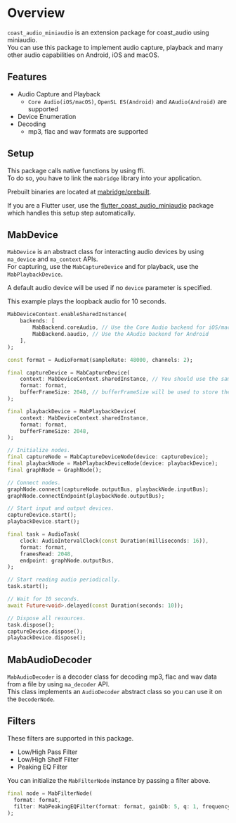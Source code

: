 # Overview

`coast_audio_miniaudio` is an extension package for coast_audio using miniaudio.\
You can use this package to implement audio capture, playback and many other audio capabilities on Android, iOS and macOS.

## Features

- Audio Capture and Playback
  - `Core Audio(iOS/macOS)`, `OpenSL ES(Android)` and `AAudio(Android)` are supported
- Device Enumeration
- Decoding
  - mp3, flac and wav formats are supported

## Setup

This package calls native functions by using ffi.\
To do so, you have to link the `mabridge` library into your application.

Prebuilt binaries are located at [mabridge/prebuilt](https://github.com/SKKbySSK/coast_audio/tree/main/packages/coast_audio_miniaudio/mabridge/prebuilt).

If you are a Flutter user, use the [flutter_coast_audio_miniaudio](https://github.com/SKKbySSK/coast_audio/tree/main/packages/flutter_coast_audio_miniaudio) package which handles this setup step automatically.

## MabDevice

`MabDevice` is an abstract class for interacting audio devices by using `ma_device` and `ma_context` APIs.\
For capturing, use the `MabCaptureDevice` and for playback, use the `MabPlaybackDevice`.

A default audio device will be used if no `device` parameter is specified.

This example plays the loopback audio for 10 seconds.
```dart
MabDeviceContext.enableSharedInstance(
    backends: [
        MabBackend.coreAudio, // Use the Core Audio backend for iOS/macOS
        MabBackend.aaudio, // Use the AAudio backend for Android
    ],
);

const format = AudioFormat(sampleRate: 48000, channels: 2);

final captureDevice = MabCaptureDevice(
    context: MabDeviceContext.sharedInstance, // You should use the same device context on all MabDevice instances.
    format: format,
    bufferFrameSize: 2048, // bufferFrameSize will be used to store the captured data. For low-latency use cases, set this field to smaller size.
);

final playbackDevice = MabPlaybackDevice(
    context: MabDeviceContext.sharedInstance,
    format: format,
    bufferFrameSize: 2048,
);

// Initialize nodes.
final captureNode = MabCaptureDeviceNode(device: captureDevice);
final playbackNode = MabPlaybackDeviceNode(device: playbackDevice);
final graphNode = GraphNode();

// Connect nodes.
graphNode.connect(captureNode.outputBus, playbackNode.inputBus);
graphNode.connectEndpoint(playbackNode.outputBus);

// Start input and output devices.
captureDevice.start();
playbackDevice.start();

final task = AudioTask(
    clock: AudioIntervalClock(const Duration(milliseconds: 16)),
    format: format,
    framesRead: 2048,
    endpoint: graphNode.outputBus,
);

// Start reading audio periodically.
task.start();

// Wait for 10 seconds.
await Future<void>.delayed(const Duration(seconds: 10));

// Dispose all resources.
task.dispose();
captureDevice.dispose();
playbackDevice.dispose();
```

## MabAudioDecoder

`MabAudioDecoder` is a decoder class for decoding mp3, flac and wav data from a file by using `ma_decoder` API.\
This class implements an `AudioDecoder` abstract class so you can use it on the `DecoderNode`.

## Filters

These filters are supported in this package.

- Low/High Pass Filter
- Low/High Shelf Filter
- Peaking EQ Filter

You can initialize the `MabFilterNode` instance by passing a filter above.

```dart
final node = MabFilterNode(
  format: format,
  filter: MabPeakingEQFilter(format: format, gainDb: 5, q: 1, frequency: 1000),
);
```
